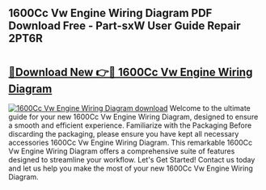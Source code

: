 ## 1600Cc Vw Engine Wiring Diagram PDF Download Free - Part-sxW User Guide Repair 2PT6R

# <h2><a href="http://dfp3giq.blite.top/?on=1600Cc+Vw+Engine+Wiring+Diagram">🔗Download New 👉🔴 1600Cc Vw Engine Wiring Diagram</a></h2>

[![1600Cc Vw Engine Wiring Diagram download](https://i.imgur.com/lujVjoI.png)](http://dfp3giq.blite.top/?on=1600Cc+Vw+Engine+Wiring+Diagram)
Welcome to the ultimate guide for your new 1600Cc Vw Engine Wiring Diagram, designed to ensure a smooth and efficient experience. Familiarize with the Packaging Before discarding the packaging, please ensure you have kept all necessary accessories 1600Cc Vw Engine Wiring Diagram. This remarkable 1600Cc Vw Engine Wiring Diagram offers a comprehensive suite of features designed to streamline your workflow. Let's Get Started! Contact us today and let us help you make the most of your new 1600Cc Vw Engine Wiring Diagram.
